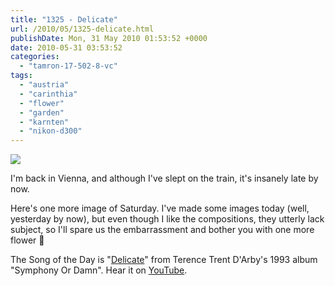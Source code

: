 ```yaml
---
title: "1325 - Delicate"
url: /2010/05/1325-delicate.html
publishDate: Mon, 31 May 2010 01:53:52 +0000
date: 2010-05-31 03:53:52
categories: 
  - "tamron-17-502-8-vc"
tags: 
  - "austria"
  - "carinthia"
  - "flower"
  - "garden"
  - "karnten"
  - "nikon-d300"
---
```

<a target="_blank" href="https://d25zfm9zpd7gm5.cloudfront.net/1200x1200/2010/20100529_141335_ps.jpg"><img src="https://d25zfm9zpd7gm5.cloudfront.net/0600x0600/2010/20100529_141335_ps.jpg" /></a>

I'm back in Vienna, and although I've slept on the train, it's insanely late by now.

 Here's one more image of Saturday. I've made some images today (well, yesterday by now), but even though I like the compositions, they utterly lack subject, so I'll spare us the embarrassment and bother you with one more flower 🙂

The Song of the Day is "<a target="_blank" href="http://www.lyricsmode.com/lyrics/t/terence_trent_darby/delicate.html">Delicate</a>" from Terence Trent D'Arby's 1993 album "Symphony Or Damn". Hear it on <a target="_blank" href="http://www.youtube.com/watch?v=1n5sd94XIRE">YouTube</a>.


